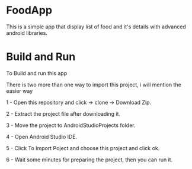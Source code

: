 # FoodApp
This is a simple app that display list of food and it's details with advanced android libraries.

# Build and Run

To Build and run this app

There is two more than one way to import this project, i will mention the easier way

1 - Open this repository and click -> clone -> Download Zip.

2 - Extract the project file after downloading it.

3 - Move the project to AndroidStudioProjects folder.

4 - Open Android Studio IDE.

5 - Click To Import Poject and choose this project and click ok.

6 - Wait some minutes for preparing the project, then you can run it.

